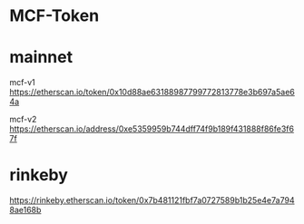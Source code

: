 # MCF-Token

# mainnet
mcf-v1
https://etherscan.io/token/0x10d88ae63188987799772813778e3b697a5ae64a

mcf-v2
https://etherscan.io/address/0xe5359959b744dff74f9b189f431888f86fe3f67f


# rinkeby
https://rinkeby.etherscan.io/token/0x7b481121fbf7a0727589b1b25e4e7a7948ae168b
